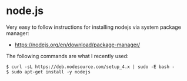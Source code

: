 # node.js

Very easy to follow instructions for installing nodejs via system package manager:
- https://nodejs.org/en/download/package-manager/

The following commands are what I recently used:

    $ curl -sL https://deb.nodesource.com/setup_4.x | sudo -E bash -
    $ sudo apt-get install -y nodejs
